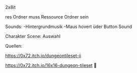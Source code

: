 2x8it

res Ordner muss Ressource Ordner sein

Sounds:
  -Hintergrundmusik
  -Maus hovert üder Button Sound
  
Charakter Scene:
  Auswahl


Quellen:

https://0x72.itch.io/dungeontileset-ii

https://0x72.itch.io/16x16-dungeon-tileset
🍆
